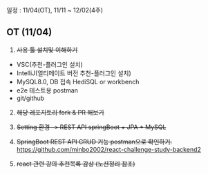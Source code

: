 일정 : 11/04(OT), 11/11 ~ 12/02(4주)

## OT (11/04)
1) ~~사용 툴 설치및 이해하기~~
* VSC(추천-플러그인 설치)
* IntelliJ(얼티메이트 버전 추천-플러그인 설치)
* MySQL8.0, DB 접속 HediSQL or workbench
* e2e 테스트용 postman
* git/github

2) ~~해당 레포지토리 fork & PR 해보기~~


3) ~~Setting 환경 -> REST API springBoot + JPA + MySQL~~


4) ~~SpringBoot REST API CRUD 기능 postman으로 확인하기.~~
   https://github.com/minbo2002/react-challenge-study-backend2
   


5) ~~react 관련 강의 추천목록 감상 (노션정리 참조)~~
